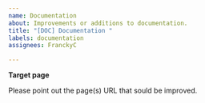 ```yaml
---
name: Documentation
about: Improvements or additions to documentation.
title: "[DOC] Documentation "
labels: documentation
assignees: FranckyC

---
```


**Target page**

Please point out the page(s) URL that sould be improved.

